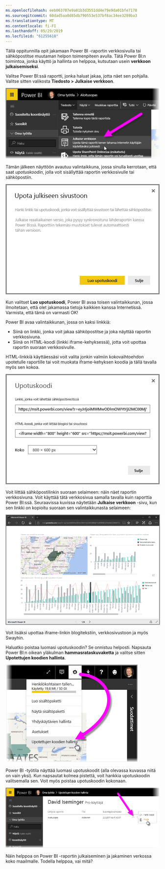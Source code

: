 ```yaml
---
ms.openlocfilehash: eeb063707e9a81b3d3551dd4e79e9da01bfe7178
ms.sourcegitcommit: 60dad5aa0d85db790553e537bf8ac34ee3289ba3
ms.translationtype: MT
ms.contentlocale: fi-FI
ms.lasthandoff: 05/29/2019
ms.locfileid: "61255618"
---
```

Tällä oppitunnilla opit jakamaan Power BI -raportin verkkosivulla tai sähköpostitse muutaman helpon toimenpiteen avulla. Tätä Power BI:n toimintoa, jonka käyttö ja hallinta on helppoa, kutsutaan usein **verkkoon julkaisemiseksi**.

Valitse Power BI:ssä raportti, jonka haluat jakaa, jotta näet sen pohjalla. Valitse sitten valikosta **Tiedosto > Julkaise verkkoon**.

![](media/6-6-publish-to-web/6-6_1a.png)

Tämän jälkeen näyttöön avautuu valintaikkuna, jossa sinulla kerrotaan, että saat *upotuskoodin*, jolla voit sisällyttää raportin verkkosivulle tai sähköpostiin.

![](media/6-6-publish-to-web/6-6_2.png)

Kun valitset **Luo upotuskoodi**, Power BI avaa toisen valintaikkunan, jossa ilmoitetaan, että olet jakamassa tietoja kaikkien kanssa Internetissä. Varmista, että tämä on varmasti OK!

Power BI avaa valintaikkunan, jossa on kaksi linkkiä:

* Siinä on linkki, jonka voit jakaa sähköpostitse ja joka näyttää raportin verkkosivuna.
* Siinä on HTML-koodi (linkki iframe-kehyksessä), jotta voit upottaa raportin suoraan verkkosivulle.

HTML-linkkiä käyttäessäsi voit valita jonkin valmiin kokovaihtoehdon upotetulle raportille tai voit muokata iframe-kehyksen koodia ja tällä tavalla myös sen kokoa.

![](media/6-6-publish-to-web/6-6_3.png)

Voit liittää sähköpostilinkin suoraan selaimeen: näin näet raportin verkkosivuna. Voit käyttää tätä verkkosivua samalla tavalla kuin raporttia Power BI:ssä. Seuraavissa kuvissa näytetään **Julkaise verkkoon** -sivu, kun sen linkki on kopioitu suoraan sen valintaikkunasta selaimeen:

![](media/6-6-publish-to-web/6-6_4.png)

Voit lisäksi upottaa iframe-linkin blogitekstiin, verkkosivustoon ja myös Swayhin.

Haluatko poistaa luomasi upotuskoodin? Se onnistuu helposti. Napsauta Power BI:n oikean yläkulman **hammasrataskuvaketta** ja valitse sitten **Upotettujen koodien hallinta**.

![](media/6-6-publish-to-web/6-6_5.png)

Power BI -työtila näyttää luomasi upotuskoodit (alla olevassa kuvassa niitä on vain yksi). Kun napsautat kolmea pistettä, voit hankkia upotuskoodin valitsemalla sen. Voit myös poistaa upotuskoodin kokonaan.

![](media/6-6-publish-to-web/6-6_6.png)

Näin helppoa on Power BI -raportin julkaiseminen ja jakaminen verkossa koko maailmalle. Todella helppoa, vai mitä?

